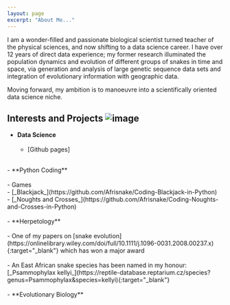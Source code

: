 ```yaml
---
layout: page
excerpt: "About Me..."
---
```


I am a wonder-filled and passionate biological scientist turned teacher of the physical sciences, and now shifting to a data science career. I have over 12 years of direct data experience; my former research illuminated the population dynamics and evolution of different groups of snakes in time and space, via generation and analysis of large genetic sequence data sets and integration of evolutionary information with geographic data.

Moving forward, my ambition is to manoeuvre into a scientifically oriented data science niche.


## Interests and Projects ![image](https://user-images.githubusercontent.com/84908213/131989244-257dcb60-11e9-4585-b1f9-bb7f4e58b898.png)
- **Data Science**<br/><br/>
    - [Github pages]<br/>
<br/>
- **Python Coding**<br/>
<br/>
    - Games<br/>
          - [_Blackjack_](https://github.com/Afrisnake/Coding-Blackjack-in-Python)<br/>
          - [_Noughts and Crosses_](https://github.com/Afrisnake/Coding-Noughts-and-Crosses-in-Python)<br/>
<br/>
- **Herpetology**<br/>
<br/>
    - One of my papers on [snake evolution](https://onlinelibrary.wiley.com/doi/full/10.1111/j.1096-0031.2008.00237.x){:target="_blank"} which has won a major award<br/><br/>
    - An East African snake species has been named in my honour: [_Psammophylax kellyi_](https://reptile-database.reptarium.cz/species?genus=Psammophylax&species=kellyi){:target="_blank"}<br/>
<br/>
- **Evolutionary Biology**<br/>
<br/>

